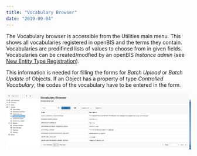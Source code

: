 ```yaml
---
title: "Vocabulary Browser"
date: "2019-09-04"
---
```


  
The Vocabulary browser is accessible from the Utilities main menu. This shows all vocabularies registered in openBIS and the terms they contain. Vocabularies are predifined lists of values to choose from in given fields. Vocabularies can be created/modfied by an openBIS _Instance admin_ (see [New Entity Type Registration](https://openbis.ch/index.php/docs/admin-documentation-openbis-19-06-4/new-entity-type-registration/)).

This information is needed for filling the forms for _Batch Upload_ or _Batch Update_ of Objects. If an Object has a property of type _Controlled Vocabulary_, the codes of the vocabulary have to be entered in the form.

![](images/Screenshot-2020-03-09-at-15.40.07.png)
